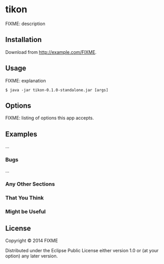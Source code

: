# tikon

FIXME: description

## Installation

Download from http://example.com/FIXME.

## Usage

FIXME: explanation

    $ java -jar tikon-0.1.0-standalone.jar [args]

## Options

FIXME: listing of options this app accepts.

## Examples

...

### Bugs

...

### Any Other Sections
### That You Think
### Might be Useful

## License

Copyright © 2014 FIXME

Distributed under the Eclipse Public License either version 1.0 or (at
your option) any later version.
